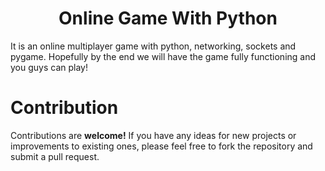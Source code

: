 <h1 align="center">Online Game With Python</h1>

 It is an online multiplayer game with python, networking, sockets and pygame. Hopefully by the end we will have the game fully functioning and you guys can play!

# Contribution
Contributions are **welcome!** If you have any ideas for new projects or improvements to existing ones, please feel free to fork the repository and submit a pull request.
